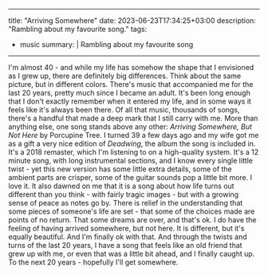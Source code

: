 
---
title: "Arriving Somewhere"
date: 2023-06-23T17:34:25+03:00
description: "Rambling about my favourite song."
tags:
  - music
summary: |
  Rambling about my favourite song
---

I'm almost 40 - and while my life has somehow the shape that I envisioned as I grew up, there are definitely big differences. Think about the same picture, but in different colors.
There's music that accompanied me for the last 20 years, pretty much since I became an adult. It's been long enough that I don't exactly remember when it entered my life, and in some ways it feels like it's always been there.
Of all that music, thousands of songs, there's a handful that made a deep mark that I still carry with me. More than anything else, one song stands above any other: _Arriving Somewhere, But Not Here_ by Porcupine Tree.
I turned 39 a few days ago and my wife got me as a gift a very nice edition of _Deadwing_, the album the song is included in. It's a 2018 remaster, which I'm listening to on a high-quality system.
It's a 12 minute song, with long instrumental sections, and I know every single little twist - yet this new version has some little extra details, some of the ambient parts are crisper, some of the guitar sounds pop a little bit more. I love it.
It also dawned on me that it is a song about how life turns out different than you think - with fairly tragic images - but with a growing sense of peace as notes go by.
There is relief in the understanding that some pieces of someone's life are set - that some of the choices made are points of no return. That some dreams are over, and that's ok.
I do have the feeling of having arrived somewhere, but not here. It is different, but it's equally beautiful. And I'm finally ok with that.
And through the twists and turns of the last 20 years, I have a song that feels like an old friend that grew up with me, or even that was a little bit ahead, and I finally caught up.
To the next 20 years - hopefully I'll get somewhere. 
